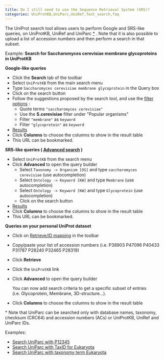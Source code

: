 ```yaml
---
title: Do I still need to use the Sequence Retrieval System (SRS)?
categories: UniProtKB,UniParc,UniRef,Text_search,faq
---
```


The UniProt search tool allows users to perform Google and SRS-like queries, on UniProtKB, UniRef and UniParc [\*](http://www.uniprot.org/#note-uniparc) . Note that it is also possible to upload a list of accession numbers and then perform a search in that subset.

Example: **Search for Saccharomyces cerevisiae membrane glycoproteins in UniProtKB**

**Google-like queries**

-   Click the **Search** tab of the toolbar
-   Select `UniProtKB` from the main search menu
-   Type `Saccharomyces cerevisiae membrane glycoprotein` in the Query box
-   Click on the search button
-   Follow the suggestions proposed by the search tool, and use the [filter options](http://www.uniprot.org/help/filters) :
    -   Quote terms `"saccharomyces cerevisiae"`
    -   Use the **S.cerevisiae** filter under "Popular organisms"
    -   Filter `"membrane"` as `keyword`
    -   Filter `"glycoprotein"` as `keyword`
-   [Results](https://www.uniprot.org/uniprotkb/?query=organism%3A%22saccharomyces+cerevisiae%22+AND+keyword%3Amembrane+AND+keyword%3Aglycoprotein)
-   Click **Columns** to choose the columns to show in the result table
-   This URL can be bookmarked.

**SRS-like queries ( [Advanced search](http://www.uniprot.org/help/advanced_search) )**

-   Select `UniProtKB` from the search menu
-   Click **Advanced** to open the query builder
    -   Select `Taxonomy -> Organism [OS]` and type `saccharomyces cerevisiae` (use autocompletion)
    -   Select `Ontology -> Keyword [KW]` and type `Membrane` (use autocompletion)
    -   Select `Ontology -> Keyword [KW]` and type `Glycoprotein` (use autocompletion)
    -   Click on the search button
-   [Results](https://www.uniprot.org/uniprotkb/?query=organism%3A%22saccharomyces+cerevisiae%22+AND+keyword%3A%22Membrane+%5B472%5D%22+AND+keyword%3A%22Glycoprotein+%5B325%5D%22)
-   Click **Columns** to choose the columns to show in the result table
-   This URL can be bookmarked.

**Queries on your personal UniProt dataset**

-   Click on [Retrieve/ID mapping](http://www.uniprot.org/uploadlists) in the toolbar

-   Copy/paste your list of accession numbers (i.e. P38903 P47096 P40433 P31787 P28240 P32465 P28319)

-   Click **Retrieve**

-   Click the `UniProtKB` link

-   Click **Advanced** to open the query builder

    You can now add search criteria to get a specific subset of entries (i.e. Glycoprotein, Membrane, 3D-structure...).

-   Click **Columns** to choose the columns to show in the result table

\* Note that UniParc can be searched only with database names, taxonomy, checksum (CRC64) and accession numbers (ACs) or UniProtKB, UniRef and UniParc IDs.

Examples:

-   [Search UniParc with P12345](http://www.uniprot.org/uniparc/?query=P12345)
-   [Search UniParc with TaxID for Eukaryota](http://www.uniprot.org/uniparc/?query=taxonomy:2759)
-   [Search UniParc with taxonomy term Eukaryota](http://www.uniprot.org/uniparc/?query=taxonomy:Eukaryota)
